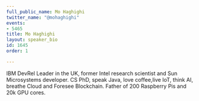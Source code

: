 ```yaml
---
full_public_name: Mo Haghighi
twitter_name: "@mohaghighi"
events:
- 5465
title: Mo Haghighi
layout: speaker_bio
id: 1645
order: 1

---
```

IBM DevRel Leader in the UK, former Intel research scientist and Sun Microsystems developer. CS PhD, speak Java, love coffee,live IoT, think AI, breathe Cloud and Foresee Blockchain. Father of 200 Raspberry Pis and 20k GPU cores.